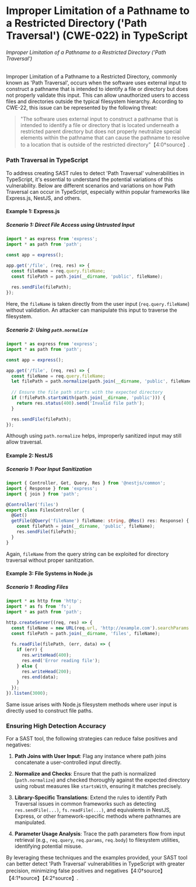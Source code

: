 # Improper Limitation of a Pathname to a Restricted Directory ('Path Traversal') (CWE-022) in TypeScript

###### Improper Limitation of a Pathname to a Restricted Directory ('Path Traversal')

Improper Limitation of a Pathname to a Restricted Directory, commonly known as 'Path Traversal', occurs when the software uses external input to construct a pathname that is intended to identify a file or directory but does not properly validate this input. This can allow unauthorized users to access files and directories outside the typical filesystem hierarchy. According to CWE-22, this issue can be represented by the following threat: 

> "The software uses external input to construct a pathname that is intended to identify a file or directory that is located underneath a restricted parent directory but does not properly neutralize special elements within the pathname that can cause the pathname to resolve to a location that is outside of the restricted directory"【4:0†source】.

### Path Traversal in TypeScript

To address creating SAST rules to detect 'Path Traversal' vulnerabilities in TypeScript, it's essential to understand the potential variations of this vulnerability. Below are different scenarios and variations on how Path Traversal can occur in TypeScript, especially within popular frameworks like Express.js, NestJS, and others.

#### Example 1: Express.js

##### Scenario 1: Direct File Access using Untrusted Input

```typescript
import * as express from 'express';
import * as path from 'path';

const app = express();

app.get('/file', (req, res) => {
  const fileName = req.query.fileName;
  const filePath = path.join(__dirname, 'public', fileName);
  
  res.sendFile(filePath);
});
```

Here, the `fileName` is taken directly from the user input (`req.query.fileName`) without validation. An attacker can manipulate this input to traverse the filesystem.

##### Scenario 2: Using `path.normalize`

```typescript
import * as express from 'express';
import * as path from 'path';

const app = express();

app.get('/file', (req, res) => {
  const fileName = req.query.fileName;
  let filePath = path.normalize(path.join(__dirname, 'public', fileName));
  
  // Ensure the file path starts with the expected directory
  if (!filePath.startsWith(path.join(__dirname, 'public'))) {
    return res.status(400).send('Invalid file path');
  }

  res.sendFile(filePath);
});
```

Although using `path.normalize` helps, improperly sanitized input may still allow traversal.

#### Example 2: NestJS

##### Scenario 1: Poor Input Sanitization

```typescript
import { Controller, Get, Query, Res } from '@nestjs/common';
import { Response } from 'express';
import { join } from 'path';

@Controller('files')
export class FilesController {
  @Get()
  getFile(@Query('fileName') fileName: string, @Res() res: Response) {
    const filePath = join(__dirname, 'public', fileName);
    res.sendFile(filePath);
  }
}
```

Again, `fileName` from the query string can be exploited for directory traversal without proper sanitization.

#### Example 3: File Systems in Node.js

##### Scenario 1: Reading Files

```typescript
import * as http from 'http';
import * as fs from 'fs';
import * as path from 'path';

http.createServer((req, res) => {
  const fileName = new URL(req.url, 'http://example.com').searchParams.get('fileName');
  const filePath = path.join(__dirname, 'files', fileName);
  
  fs.readFile(filePath, (err, data) => {
    if (err) {
      res.writeHead(400);
      res.end('Error reading file');
    } else {
      res.writeHead(200);
      res.end(data);
    }
  });
}).listen(3000);
```

Same issue arises with Node.js filesystem methods where user input is directly used to construct file paths.

### Ensuring High Detection Accuracy 

For a SAST tool, the following strategies can reduce false positives and negatives:

1. **Path Joins with User Input**: Flag any instance where path joins concatenate a user-controlled input directly.

2. **Normalize and Checks**: Ensure that the path is normalized (`path.normalize`) and checked thoroughly against the expected directory using robust measures like `startsWith`, ensuring it matches precisely.

3. **Library-Specific Translations**: Extend the rules to identify Path Traversal issues in common frameworks such as detecting `res.sendFile(...)`, `fs.readFile(...)`, and equivalents in NestJS, Express, or other framework-specific methods where pathnames are manipulated.

4. **Parameter Usage Analysis**: Trace the path parameters flow from input retrieval (e.g., `req.query`, `req.params`, `req.body`) to filesystem utilities, identifying potential misuse.

By leveraging these techniques and the examples provided, your SAST tool can better detect 'Path Traversal' vulnerabilities in TypeScript with greater precision, minimizing false positives and negatives【4:0†source】【4:1†source】【4:2†source】.